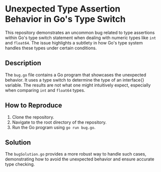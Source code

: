 # Unexpected Type Assertion Behavior in Go's Type Switch

This repository demonstrates an uncommon bug related to type assertions within Go's type switch statement when dealing with numeric types like `int` and `float64`. The issue highlights a subtlety in how Go's type system handles these types under certain conditions.

## Description

The `bug.go` file contains a Go program that showcases the unexpected behavior.  It uses a type switch to determine the type of an interface{} variable.  The results are not what one might intuitively expect, especially when comparing `int` and `float64` types.

## How to Reproduce

1. Clone the repository.
2. Navigate to the root directory of the repository.
3. Run the Go program using `go run bug.go`.

## Solution

The `bugSolution.go` provides a more robust way to handle such cases, demonstrating how to avoid the unexpected behavior and ensure accurate type checking.